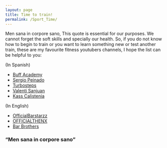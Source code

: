 ```yaml
---
layout: page
title: Time to train!
permalink: /Sport_Time/
---
```


Men sana in corpore sano, This quote is essential for our purposes. We cannot forget the soft skills and specially our health. So, if you do not know how to begin to train or you want to learn something new or test another train, these are my favourite fitness youtubers channels, I hope the list can be helpful to you:

(In Spanish)
* [Buff Academy](https://www.youtube.com/channel/UCuzmut0enwi-LrnyYwD0NCA/featured)
* [Sergio Peinado](https://www.youtube.com/user/EntrenaSergioPeinado)
* [Turbosteps](https://www.youtube.com/user/turbofausto)
* [Valenti Sanjuan](https://www.youtube.com/user/valentiestaloco)
* [Kass Calistenia](https://www.youtube.com/channel/UCq7Vhs9nroHJpXXM1mnu4gw)

(In English)
* [OfficialBarstarzz](https://www.youtube.com/user/OfficialBarstarzz)
* [OFFICIALTHENX](https://www.youtube.com/user/TheMiamiTrainer)
* [Bar Brothers](https://www.youtube.com/user/novoic)

### “Men sana in corpore sano”